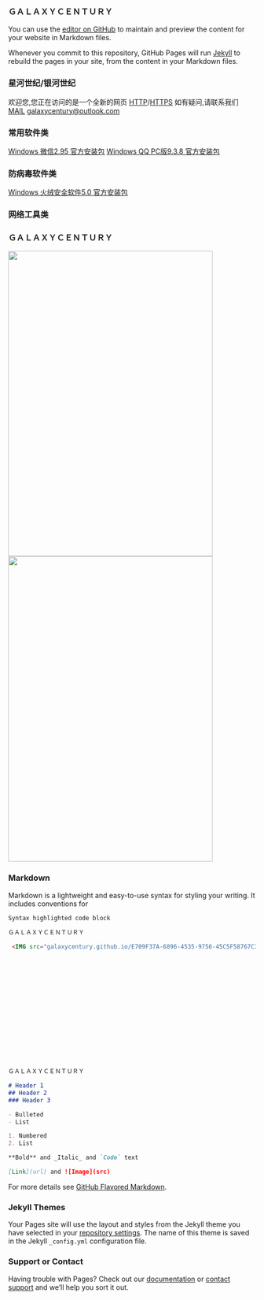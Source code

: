 ### ＧＡＬＡＸＹＣＥＮＴＵＲＹ

You can use the [editor on GitHub](https://github.com/galaxycentury/galaxycentury.github.io/edit/master/index.md) to maintain and preview the content for your website in Markdown files.

Whenever you commit to this repository, GitHub Pages will run [Jekyll](https://jekyllrb.com/) to rebuild the pages in your site, from the content in your Markdown files.

### 星河世纪/银河世纪

欢迎您,您正在访问的是一个全新的网页 [HTTP](http://galaxycentury.com/)/[HTTPS](https://galaxycentury.com/)
如有疑问,请联系我们 [MAIL](galaxycentury@outlook.com) galaxycentury@outlook.com

### 常用软件类

[Windows 微信2.95 官方安装包](https://dldir1.qq.com/weixin/Windows/WeChatSetup.exe/)
[Windows QQ PC版9.3.8 官方安装包](https://down.qq.com/qqweb/PCQQ/PCQQ_EXE/PCQQ2020.exe/)

### 防病毒软件类

[Windows 火绒安全软件5.0 官方安装包](https://www.huorong.cn/downloadfullv5.html?1563359375/)

### 网络工具类

### ＧＡＬＡＸＹＣＥＮＴＵＲＹ

<IMG src="galaxycentury.github.io/E709F37A-6896-4535-9756-45C5F58767C3.jpeg" height=620 width=416><IMG src="galaxycentury.github.io/47BEEF4B-5DEE-4602-A6C2-315E15B365A2.jpeg" height=620 width=416>
<center></center>

### Markdown

Markdown is a lightweight and easy-to-use syntax for styling your writing. It includes conventions for

```markdown
Syntax highlighted code block

ＧＡＬＡＸＹＣＥＮＴＵＲＹ
 
 <IMG src="galaxycentury.github.io/E709F37A-6896-4535-9756-45C5F58767C3.jpeg" height=62 width=41><IMG>
 
 
 
 
 
 
 
 
 
 
 
 
 
 
 
 
ＧＡＬＡＸＹＣＥＮＴＵＲＹ

# Header 1
## Header 2
### Header 3

- Bulleted
- List

1. Numbered
2. List

**Bold** and _Italic_ and `Code` text

[Link](url) and ![Image](src)
```

For more details see [GitHub Flavored Markdown](https://guides.github.com/features/mastering-markdown/).

### Jekyll Themes

Your Pages site will use the layout and styles from the Jekyll theme you have selected in your [repository settings](https://github.com/galaxycentury/galaxycentury.github.io/settings). The name of this theme is saved in the Jekyll `_config.yml` configuration file.

### Support or Contact

Having trouble with Pages? Check out our [documentation](https://docs.github.com/categories/github-pages-basics/) or [contact support](https://github.com/contact) and we’ll help you sort it out.
